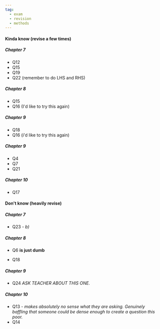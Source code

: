 ```yaml
---
tag:
  - exam
  - revision
  - methods
---
```


#### Kinda know (revise a few times)
##### Chapter 7
- Q12
- Q15
- Q19
- Q22 (remember to do LHS and RHS)

##### Chapter 8
- Q15
- Q16 (I'd like to try this again)

##### Chapter 9
- Q18
- Q16 (i'd like to try this again)
##### Chapter 9
- Q4 
- Q7
- Q21


##### Chapter 10
- Q17





#### Don't know (heavily revise)

##### Chapter 7 
- Q23 - *b)* 

##### Chapter 8
- Q6 **is just dumb** 

- Q18

##### Chapter 9
- Q24 *ASK TEACHER ABOUT THIS ONE.* 


##### Chapter 10
- Q13 - *makes absolutely no sense what they are asking. Genuinely baffling that someone could be dense enough to create a question this poor.*
- Q14




